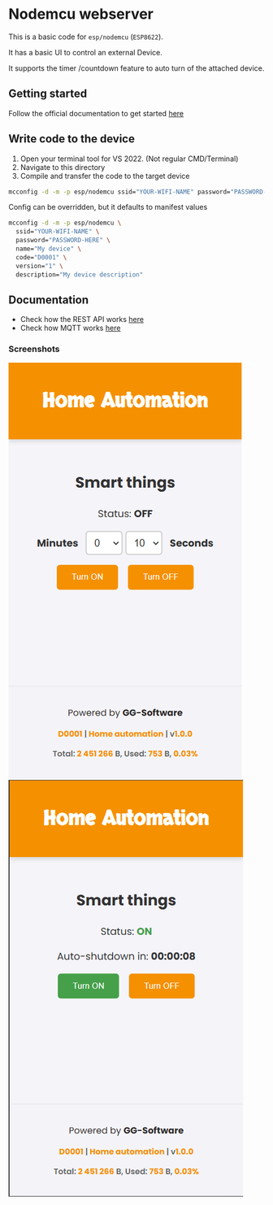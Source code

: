 # Nodemcu webserver

This is a basic code for `esp/nodemcu` (`ESP8622`).

It has a basic UI to control an external Device.

It supports the timer /countdown feature to auto turn of the attached device.

## Getting started

Follow the official documentation to get
started [here](https://www.moddable.com/documentation/Moddable%20SDK%20-%20Getting%20Started)

## Write code to the device

1. Open your terminal tool for VS 2022. (Not regular CMD/Terminal)
2. Navigate to this directory
3. Compile and transfer the code to the target device

```bash
mcconfig -d -m -p esp/nodemcu ssid="YOUR-WIFI-NAME" password="PASSWORD-HERE"
```

Config can be overridden, but it defaults to manifest values

```bash
mcconfig -d -m -p esp/nodemcu \
  ssid="YOUR-WIFI-NAME" \
  password="PASSWORD-HERE" \
  name="My device" \
  code="D0001" \
  version="1" \
  description="My device description"
```

## Documentation

- Check how the REST API works [here](docs/rest.yaml)
- Check how MQTT works [here](docs/mqtt.md)


### Screenshots

![img-01.png](images/screenshot-04.png)
![img_02.png](images/screenshot-05.png)
